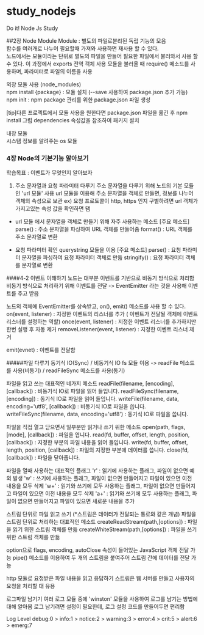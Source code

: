 # study_nodejs
Do it! Node Js Study


##2장  Node Module
Module : 별도의 파일로분리된 독립 기능의 모음<br>
함수를 여러개로 나누어 필요할때 가져와 사용하면 재사용 할 수 있다.<br>
노드에서는 모듈이라는 단위로 별도의 파일을 만들어 필요한 파일에서 불러와서 사용 할 수 있다.
이 과정에서 exports 전역 객체 사용
모듈을 불러올 때 require() 메소드를 사용하며, 파라미터로 파일의 이름을 사용

외장 모듈 사용 (node_modules)<br>
npm install {package} : 모듈 설치 (--save 사용하여 package.json 추가 가능)<br>
npm init : npm package 관리를 위한 package.json 파일 생성<br>

[tip]다른 프로젝트에서 모듈 사용을 원한다면 package.json 파일을 옮긴 후 npm install
그럼 dependencies 속성값을 참조하여 패키지 설치

내장 모듈<br>
시스탬 정보를 알려주는 os 모듈

### 4장 Node의 기본기능 알아보기
학습목표 : 이벤트가 무엇인지 알아보자
1. 주소 문자열과 요청 파라미터 다루기
주소 문자열을 다루기 위해 노드의 기본 모듈인 'url 모듈' 사용
url 모듈을 이용해 주소 문자열을 객체로 만들면, 정보를 나누어 객체의 속성으로 보관
ex) 요청 프로토콜이 http, https 인지 구별하려면 url 객체가 가지고있는 속성 값을 확인하면 됌

* url 모듈
에서 문자열을 객체로 만들기 위해 자주 사용하는 메소드
[주요 메소드]
parse() : 주소 문자열을 파싱하여 URL 객체를 만들어줌
format() : URL 객체를 주소 문자열로 변환

* 요청 파라미터 확인
querystring 모듈을 이용
[주요 메소드]
parse() : 요청 파라미터 문자열을 파싱하여 요청 파라미터 객체로 만듦
stringify() : 요청 파라미터 객체를 문자열로 변환

####4-2 이벤트 이해하기
노드는 대부분 이벤트를 기반으로 비동기 방식으로 처리함
비동기 방식으로 처리하기 위해 이벤트를 전달 -> EventEmitter 라는 것을 사용해 이벤트를 주고 받음

노드의 객체에 EventEmitter를 상속받고, on(), emit() 메소드를 사용 할 수 있다.
on(event, listener) : 지정한 이벤트의 리스너를 추가 ( 이벤트가 전달될 객체에 이벤트 리스너를 설정하는 역할)
once(event, listener) : 지정한 이벤트 리스너를 추가하지만 한번 실행 후 자동 제거 
removeListener(event, listener) : 지정한 이벤트 리스너 제거

emit(evnet) : 이벤트를 전달함

#####파일 다루기
동기식 IO(Sync) / 비동기식 IO
fs 모듈 이용 -> readFile 메소드를 사용(비동기) / readFileSync 메소드를 사용(동기)

파일을 읽고 쓰는 대표적인 네가지 메소드
readFile(filename, [encoding], [callback]) : 비동기식 IO로 파일을 읽어 들입니다.
readFileSync(filename, [encoding]) : 동기식 IO로 파일을 읽어 들입니다.
writeFile(filename, data, encoding='utf8', [callback]) : 비동기식 IO로 파일을 씁니다.
writeFileSync(filename, data, encoding='utf8') : 동기식 IO로 파일을 씁니다.

파일을 직접 열고 닫으면서 일부분만 읽거나 쓰기 위한 메소드
open(path, flags, [mode], [callback]) : 파일을 엽니다.
read(fd, buffer, offset, length, position, [callback]) : 지정한 부분의 파일 내용을 읽어 들입니다.
write(fd, buffer, offset, length, position, [callback]) : 파일의 지정한 부분에 데이터를 씁니다.
close(fd, [callback]) : 파일을 닫아줍니다.

파일을 열때 사용하는 대표적인 플래그
'r' : 읽기에 사용하는 플래그, 파일이 없으면 예외 발생
'w' : 쓰기에 사용하는 플래그, 파일이 없으면 만들어지고 파일이 있으면 이전 내용을 모두 삭제
'w+' : 읽기와 쓰기에 모두 사용하는 플래그, 파일이 없으면 만들어지고 파일이 있으면 이전 내용을 모두 삭제
'a+' : 읽기와 쓰기에 모두 사용하는 플래그, 파일이 없으면 만들어지고 파일이 있으면 새로운 내용을 추가

스트림 단위로 파일 읽고 쓰기 (*스트림은 데이터가 전달되는 통로와 같은 개념)
파일을 스트림 단위로 처리하는 대표적인 메소드
createReadStream(path,[options]) : 파일을 읽기 위한 스트림 객체를 만듦
createWhiteStream(path,[options]) : 파일을 쓰기 위한 스트림 객체를 만듦

option으로 flags, encoding, autoClose 속성이 들어있는 JavaScript 객체 전달 가능
pipe() 메소드를 이용하여 두 개의 스트림을 붙여주어 스트림 간에 데이터를 전달 가능

http 모듈로 요청받은 파일 내용을 읽고 응답하기
스트림은 웹 서버를 만들고 사용자의 요청을 처리할 대 유용

로그파일 남기기
여러 로그 모듈 중에 'winston' 모듈을 사용하여 로그를 남기는 방법에 대해 알아봄
로그 남기려면 설정이 필요한데, 로그 설정 코드를 만들어두면 편리함

Log Level
debug:0 > info:1 > notice:2 > warning:3 > error:4 > crit:5 > alert:6 > emerg:7

